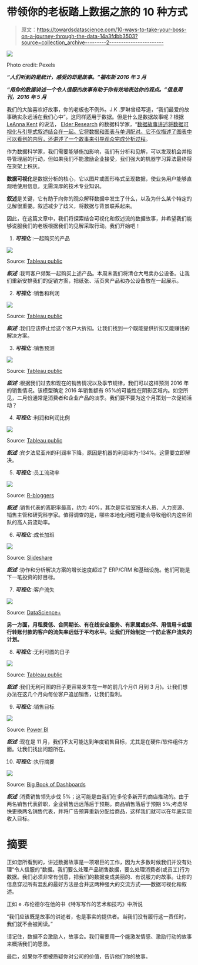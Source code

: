 # 带领你的老板踏上数据之旅的 10 种方式

> 原文：<https://towardsdatascience.com/10-ways-to-take-your-boss-on-a-journey-through-the-data-14a3fdbb3503?source=collection_archive---------2----------------------->

![](img/108ff24b44052b6418a1d026c02861da.png)

Photo credit: Pexels

***“人们听到的是统计，感受的却是故事。”福布斯 2016 年 3 月***

***“用你的数据讲述一个令人信服的故事有助于你有效地表达你的观点。”信息周刊，2016 年 5 月***

我们的大脑喜欢好故事，你的老板也不例外。J.K .罗琳曾经写道，“我们最爱的故事确实永远活在我们心中”。这同样适用于数据。但是什么是数据故事呢？根据 [LeAnna Kent](https://www.elderresearch.com/company/our-team/leanna-kent) 的说法， [Elder Research](https://www.elderresearch.com/) 的数据科学家，“[数据故事讲述将数据可视化与引导式叙述结合在一起。它将数据和图表与单词配对。它不仅描述了图表中可以看到的内容，还讲述了一个故事来引导观众完成分析过程](http://www.predictiveanalyticsworld.com/patimes/data-story-telling-bringing-life-data/8278/)。

作为数据科学家，我们需要能够施加影响，我们有分析和见解，可以发现机会并指导管理层的行动，但如果我们不能激励企业接受，我们强大的机器学习算法最终将在货架上积灰。

**数据可视化**是数据分析的核心，它以图片或图形格式呈现数据，使业务用户能够直观地使用信息，无需深厚的技术专业知识。

**叙述**是关键，它有助于向你的观众解释数据中发生了什么，以及为什么某个特定的见解很重要。叙述减少了歧义，将数据与背景联系起来。

因此，在这篇文章中，我们将探索结合可视化和叙述流的数据故事，并希望我们能够说服我们的老板根据我们的见解采取行动。我们开始吧！

1.  ***可视化*** :一起购买的产品

![](img/0c7c15ebf9169458cf0ce1f830220479.png)

Source: [Tableau public](https://public.tableau.com/profile/andy.kriebel#!/)

***叙述*** :我司客户频繁一起购买上述产品。本周末我们将清仓大甩卖办公设备。让我们重新安排我们的促销方案，把纸张、活页夹产品和办公设备放在一起展示。

2. ***可视化*** :销售和利润

![](img/40c96827f50bd9cd71dd18d73ece7aaa.png)

Source: [Tableau public](https://public.tableau.com/profile/technical.product.marketing#!/)

***叙述*** :我们应该停止给这个客户大折扣。让我们找到一个既能提供折扣又能赚钱的解决方案。

3. ***可视化*** :销售预测

![](img/0f684a2d0f4bb1ce143ac284b090bf43.png)

Source: [Tableau public](https://public.tableau.com/profile/technical.product.marketing#!/)

***叙述*** :根据我们过去和现在的销售情况以及季节规律，我们可以这样预测 2016 年的销售情况。该模型确定 2016 年销售额有 95%的可能性在阴影区域内。如您所见，二月份通常是消费者和企业产品的淡季。我们要不要为这个月策划一次促销活动？

4. ***可视化*** :利润和利润比例

![](img/15b189633cd67d0795ca06a6cf6f88bd.png)

Source: [Tableau public](https://public.tableau.com/profile/technical.product.marketing#!/)

***叙述*** :宾夕法尼亚州的利润率下降，原因是机器的利润率为-134%。这需要立即解决。

5. ***可视化*** :员工流动率

![](img/d18004b4cf6d262e051f16234ce383e0.png)

Source: [R-bloggers](https://www.r-bloggers.com/hr-analytics-using-machine-learning-to-predict-employee-turnover/)

***叙述*** :销售代表的离职率最高，约为 40%，其次是实验室技术人员、人力资源、销售主管和研究科学家。值得调查的是，哪些本地化问题可能会导致组织内这些团队的高人员流动率。

6. ***可视化*** :成长加班

![](img/58d72a8e722aaab3442fce48a1a13934.png)

Source: [Slideshare](https://www.slideshare.net/MekkoGraphics/market-maps-capture-a-snapshot-of-your-industry)

***叙述*** :协作和分析解决方案的增长速度超过了 ERP/CRM 和基础设施。他们可能是下一笔投资的好目标。

7. ***可视化*** :客户流失

![](img/830c0a8fc9c9163b6894694427dded84.png)

Source: [DataScience+](https://datascienceplus.com/using-mca-and-variable-clustering-in-r-for-insights-in-customer-attrition/)

**另一方面，月租费低、合同期长、有在线安全服务、有家属或伙伴、用信用卡或银行转账付款的客户的流失率远低于平均水平。让我们开始制定一个防止客户流失的计划。**

8. ***可视化*** :无利可图的日子

![](img/a97f2c19555fc5f45edaa205f9b41e29.png)

Source: [Tableau public](https://public.tableau.com/profile/technical.product.marketing#!/)

***叙述*** :我们无利可图的日子更容易发生在一年的前几个月(1 月到 3 月)。让我们想办法在这几个月向每位客户追加销售，让我们盈利。

9. ***可视化*** :销售目标

![](img/c317eae872402e427c6d3e86ff5550db.png)

Source: [Power BI](http://community.powerbi.com/t5/Data-Stories-Gallery/bd-p/DataStoriesGallery)

***叙述*** :现在是 11 月，我们不太可能达到年度销售目标，尤其是在硬件/软件组件方面。让我们找出问题所在。

10. ***可视化*** :执行摘要

![](img/7cb7f262cc7e77f8a3842549aacfd01a.png)

Source: [Big Book of Dashboards](http://www.bigbookofdashboards.com/dashboards.html)

***叙述*** :消费销售领先步伐 5%；这可能是由我们在多伦多新开的商店推动的。由于两名销售代表辞职，企业销售远远落后于预期。商品销售落后于预期 5%;考虑尽快更换两名销售代表，并将广告预算重新分配给商品，这样我们就可以在年底实现收入目标。

# 摘要

正如您所看到的，讲述数据故事是一项艰巨的工作，因为大多数时候我们并没有处理“令人信服的”数据。我们要么处理产品销售数据，要么处理消费者(或员工)行为数据。我们必须非常有创意，把我们的数据变成美丽的、有说服力的故事。让你的信息穿过所有混乱的最好方法是合并这两种强大的交流方式——数据可视化和叙述。

正如 e .布伦德尔在他的书《特写写作的艺术和技巧》中所说

“我们应该既是故事的讲述者，也是事实的提供者。当我们没有履行这一责任时，我们就不会被阅读。”

请记住，数据不会激励人，故事会。我们需要用一个能激发情感、激励行动的故事来概括我们的愿景。

最后，如果你不想被质疑你对公司的价值，告诉他们你的故事。